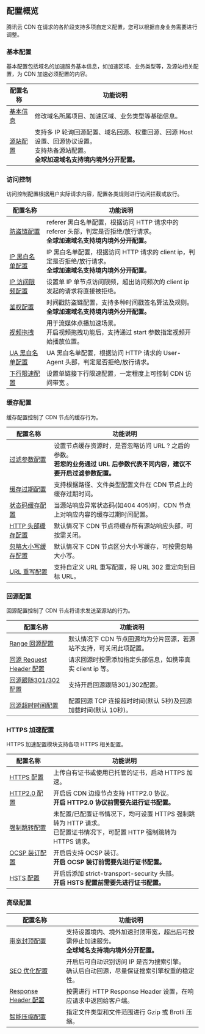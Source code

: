 ## 配置概览

腾讯云 CDN 在请求的各阶段支持多项自定义配置，您可以根据自身业务需要进行调整。

### 基本配置

基本配置包括域名的加速服务基本信息，如加速区域、业务类型等，及源站相关配置，为 CDN 加速必须配置的内容。

| 配置名称                                                     | 功能说明                                                     |
| ------------------------------------------------------------ | ------------------------------------------------------------ |
| [基本信息](https://intl.cloud.tencent.com/document/product/228/7864) | 修改域名所属项目、加速区域、业务类型等基础信息。               |
| [源站配置](https://intl.cloud.tencent.com/document/product/228/6289) | 支持多 IP 轮询回源配置、域名回源、权重回源、回源 Host 设置、回源协议设置。<br/>支持热备源站配置。<br/>**全球加速域名支持境内境外分开配置。** |

### 访问控制

访问控制配置根据用户实际请求内容，配置各类规则进行访问拦截或放行。

| 配置名称                                                     | 功能说明                                                     |
| ------------------------------------------------------------ | ------------------------------------------------------------ |
| [防盗链配置](https://intl.cloud.tencent.com/document/product/228/6292) | referer 黑白名单配置，根据访问 HTTP 请求中的 referer 头部，判定是否拒绝/放行请求。<br/>**全球加速域名支持境内境外分开配置。** |
| [IP 黑白名单配置](https://intl.cloud.tencent.com/document/product/228/6298) | IP 黑白名单配置，根据访问 HTTP 请求的 client ip，判定是否拒绝/放行请求。<br/>**全球加速域名支持境内境外分开配置。** |
| [IP 访问限频配置](https://intl.cloud.tencent.com/document/product/228/6420) | 设置单 IP 单节点访问限频，超出访问频次的 client ip 发起的请求将直接被拒绝。 |
| [鉴权配置](https://intl.cloud.tencent.com/document/product/228/35237) | 时间戳防盗链配置，支持多种时间戳签名算法及规则。<br/>**全球加速域名支持境内境外分开配置。** |
| [视频拖拽](https://intl.cloud.tencent.com/document/product/228/8111) | 用于流媒体点播加速场景。<br/>开启视频拖拽功能后，支持通过 start 参数指定视频开始播放位置。 |
| [UA 黑白名单配置](https://intl.cloud.tencent.com/document/product/228/37256) | UA 黑白名单配置，根据访问 HTTP 请求的 User-Agent 头部，判定是否拒绝/放行请求。 |
| [下行限速配置](https://intl.cloud.tencent.com/document/product/228/37257) | 设置单链接下行限速配置，一定程度上可控制 CDN 访问带宽 。       |

### 缓存配置

缓存配置控制了 CDN 节点的缓存行为。

| 配置名称                                                     | 功能说明                                                     |
| ------------------------------------------------------------ | ------------------------------------------------------------ |
| [过滤参数配置](https://intl.cloud.tencent.com/document/product/228/35316) | 设置节点缓存资源时，是否忽略访问 URL ? 之后的参数。<br/>**若您的业务通过 URL 后参数代表不同内容，建议不要开启过滤参数配置。** |
| [缓存过期配置](https://intl.cloud.tencent.com/document/product/228/35317) | 支持根据路径、文件类型配置文件在 CDN 节点上的缓存过期时间。    |
| [状态码缓存配置](https://intl.cloud.tencent.com/document/product/228/35318) | 当源站响应异常状态码(如404 405)时，CDN 节点上对响应内容的缓存过期时间配置。 |
| [HTTP 头部缓存配置](https://intl.cloud.tencent.com/document/product/228/35319) | 默认情况下 CDN 节点将缓存所有源站响应头部，可按需关闭。        |
| [忽略大小写缓存配置](https://intl.cloud.tencent.com/document/product/228/35316) | 默认情况下 CDN 节点区分大小写缓存，可按需忽略大小写。         |
| [URL 重写配置](https://intl.cloud.tencent.com/document/product/228/38074)|支持自定义 URL 重写配置，将 URL 302 重定向到目标 URL。|


### 回源配置

回源配置控制了 CDN 节点将请求发送至源站的行为。

| 配置名称                                                     | 功能说明                                                     |
| ------------------------------------------------------------ | ------------------------------------------------------------ |
| [Range 回源配置](https://intl.cloud.tencent.com/document/product/228/7184) | 默认情况下 CDN 节点回源均为分片回源，若源站不支持，可关闭此项配置。 |
| [回源 Request Header 配置](https://intl.cloud.tencent.com/document/product/228/37037) | 请求回源时按需添加指定头部信息，如携带真实 client ip 等。      |
| [回源跟随301/302配置](https://intl.cloud.tencent.com/document/product/228/7183) | 支持开启回源跟随301/302配置。                                  |
| [回源超时时间配置](https://intl.cloud.tencent.com/document/product/228/35227) | 配置回源 TCP 连接超时时间(默认 5秒)及回源加载时间(默认 10秒)。 |

### HTTPS 加速配置

HTTPS 加速配置模块支持各项 HTTPS 相关配置。

| 配置名称                                                     | 功能说明                                                     |
| ------------------------------------------------------------ | ------------------------------------------------------------ |
| [HTTPS 配置](https://intl.cloud.tencent.com/document/product/228/35213) | 上传自有证书或使用已托管的证书，启动 HTTPS 加速。              |
| [HTTP2.0 配置](https://intl.cloud.tencent.com/document/product/228/35215) | 开启后 CDN 边缘节点支持 HTTP2.0 协议。<br/>**开启 HTTP2.0 协议前需要先进行证书配置。** |
| [强制跳转配置](https://intl.cloud.tencent.com/document/product/228/35214) | 未配置/已配置证书情况下，均可设置 HTTPS 强制跳转为 HTTP 请求。<br/>已配置证书情况下，可配置 HTTP 强制跳转为 HTTPS 请求。 |
| [OCSP 装订配置](https://intl.cloud.tencent.com/document/product/228/35216) | 开启后支持 OCSP 装订。<br/>**开启 OCSP 装订前需要先进行证书配置。** |
| [HSTS 配置](https://intl.cloud.tencent.com/document/product/228/37036) | 开启后添加 strict-transport-security 头部。<br/>**开启 HSTS 配置前需要先进行证书配置。** |

### 高级配置

| 配置名称                                                     | 功能说明                                                     |
| ------------------------------------------------------------ | ------------------------------------------------------------ |
| [带宽封顶配置](https://intl.cloud.tencent.com/document/product/228/7541) | 支持设置境内、境外加速封顶带宽，超出后可按需停止加速服务。<br/>**全球域名支持境内境外分开配置。** |
| [SEO 优化配置](https://intl.cloud.tencent.com/document/product/228/35219) | 开启后可自动识别访问 IP 是否为搜索引擎。<br/>确认后自动回源，尽量保证搜索引擎权重的稳定性。 |
| [Response Header 配置](https://intl.cloud.tencent.com/document/product/228/35320) | 按需进行 HTTP Response Header 设置，在响应请求中返回给客户端。 |
| [智能压缩配置](https://intl.cloud.tencent.com/document/product/228/35220) | 指定文件类型和文件范围进行 Gzip 或 Brotli 压缩。                             |


